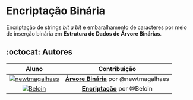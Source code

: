 # Encriptação Binária

Encriptação de strings _bit a bit_ e embaralhamento de caracteres por meio de inserção binária em **Estrutura de Dados de Árvore Binárias**.

## :octocat: Autores

|                        Aluno                         |                 Contribuição                  |
| :--------------------------------------------------: | :-------------------------------------------: |
| [![newtmagalhaes]](https://github.com/newtmagalhaes) | [**Árvore Binária**][tree] por @newtmagalhaes |
|        [![Beloin]](https://github.com/Beloin)        |    [**Encriptação**][bitwise] por @Beloin     |

<!-- Links para imagens de perfil -->

[newtmagalhaes]: https://avatars.githubusercontent.com/newtmagalhaes?size=100
[beloin]: https://avatars.githubusercontent.com/Beloin?size=100

<!-- Links para headers -->

[tree]: ./headers/tree.h "Estrutura de Dados de Árvores Binárias"
[bitwise]: ./headers/bitwise.h "Operação XOR entre strings bit a bit"
